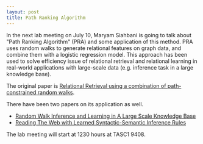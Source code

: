 ```yaml
---
layout: post
title: Path Ranking Algorithm
---
```


In the next lab meeting on July 10, Maryam Siahbani is going to talk about "Path Ranking Algorithm" (PRA) and some application of this method. PRA uses random walks to generate relational features on graph data, and combine them with a logistic regression model. This approach has been used to solve efficiency issue of relational retrieval and relational learning in real-world applications with large-scale data (e.g. inference task in a large knowledge base).

The original paper is <a href="http://www.cs.cmu.edu/~nlao/publication/2010/2010.ML.PRA.pdf">Relational Retrieval using a combination of path-constrained random walks</a>. 

There have been two papers on its application as well. 

* <a href="http://www.cs.cmu.edu/~nlao/publication/2011/2011.emnlp.paper.pdf">Random Walk Inference and Learning in A Large Scale Knowledge Base</a>
* <a href="http://www.cs.cmu.edu/~nlao/publication/2012/2012.emnlp.paper.pdf">Reading The Web with Learned Syntactic-Semantic Inference Rules</a>

The lab meeting will start at 1230 hours at TASC1 9408. 
